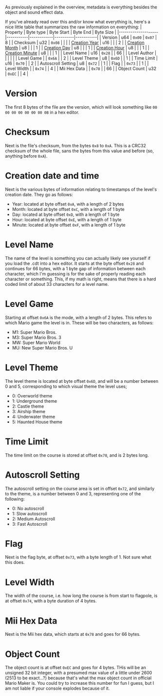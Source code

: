 As previously explained in the overview, metadata is everything besides the object and sound effect data. 

If you've already read over this and/or know what everything is, here's a nice little table that summarizes the raw information on everything:
| Property           | Byte type | Byte Start | Byte End | Byte Size |
|--------------------|-----------|------------|----------|-----------|
| Version            | u64       | `0x00`     | `0x07`   | 8         |
| Checksum           | u32       | `0x08`     |          |           |
| [Creation Year](https://github.com/c08oprkiua/SMM-Level-Format-Documentation/blob/main/metadata.md#creation-date-and-time)      | u16       |            |          | 2         |
| [Creation Month](https://github.com/c08oprkiua/SMM-Level-Format-Documentation/blob/main/metadata.md#creation-date-and-time)     | u8        |            |          | 1         |
| [Creation Day](https://github.com/c08oprkiua/SMM-Level-Format-Documentation/blob/main/metadata.md#creation-date-and-time)       | u8        |            |          | 1         |
| [Creation Hour](https://github.com/c08oprkiua/SMM-Level-Format-Documentation/blob/main/metadata.md#creation-date-and-time)      | u8        |            |          | 1         |
| [Creation Minute](https://github.com/c08oprkiua/SMM-Level-Format-Documentation/blob/main/metadata.md#creation-date-and-time)    | u8        |            |          | 1         |
| Level Name         | u16       | `0x28`     |          | 66        |
| Level Author       |           |            |          |           |
| Level Game         |           | `0x6A`     |          | 2         |
| Level Theme        | u8        | `0x6D`     |          | 1         |
| Time Limit         | u16       | `0x70`     |          | 2         |
| Autoscroll Setting | u8        | `0x72`     |          | 1         |
| Flag               |           | `0x73`     |          | 1         |
| Level Width        |           | `0x74`     |          | 4         |
| Mii Hex Data       |           | `0x78`     |          | 66        |
| Object Count       | u32       | `0xEC`     |          | 4         |

# Version
The first 8 bytes of the file are the version, which will look something like `00 00 00 00 00 00 00 0B` in a hex editor. 
# Checksum
Next is the file's checksum, from the bytes `0x8` to `0xA`. This is a CRC32 checksum of the whole file, sans the bytes from this value and before (so, anything before `0xA`).
# Creation date and time
Next is the various bytes of information relating to timestamps of the level's creation date. They go as follows:
* Year: located at byte offset `0xA`, with a length of 2 bytes
* Month: located at byte offset `0xC`, with a length of 1 byte
* Day: located at byte offset `0xD`, with a length of 1 byte
* Hour: located at byte offset `0xE`, with a length of 1 byte
* Minute: located at byte offset `0xF`, with a length of 1 byte
# Level Name
The name of the level is something you can actually likely see yourself if you load the .cdt into a hex editor. It starts at the byte offset `0x28` and continues for 66 bytes, with a 1 byte gap of information between each character, which I'm guessing is for the sake of properly reading each character or something. This, if my math is right, means that there is a hard coded limit of about 33 characters for a level name. 
# Level Game
Starting at offset `0x6A` is the mode, with a length of 2 bytes. This refers to which Mario game the level is in. These will be two characters, as follows:
* M1: Super Mario Bros.
* M3: Super Mario Bros. 3
* MW: Super Mario World
* MU: New Super Mario Bros. U
# Level Theme
The level theme is located at byte offset `0x6D`, and will be a number between 0 and 5, corresponding to which visual theme the level uses;
* 0: Overworld theme
* 1: Underground theme
* 2: Castle theme
* 3: Airship theme
* 4: Underwater theme
* 5: Haunted House theme
# Time Limit
The time limit on the course is stored at offset `0x70`, and is 2 bytes long. 
# Autoscroll Setting
The autoscroll setting on the course area is set in offset `0x72`, and similarly to the theme, is a number between 0 and 3, representing one of the following:
* 0: No autoscroll 
* 1: Slow autoscroll
* 2: Medium Autoscroll
* 3: Fast Autoscroll
# Flag
Next is the flag byte, at offset `0x73`, with a byte length of 1. Not sure what this does.
# Level Width
The width of the course, i.e. how long the course is from start to flagpole, is at offset `0x74`, with a byte duration of 4 bytes.
# Mii Hex Data
Next is the Mii hex data, which starts at `0x78` and goes for 66 bytes.
# Object Count
The object count is at offset `0xEC` and goes for 4 bytes. THis will be an unsigned 32 bit integer, with a presumed max value of a little under 2600 (2513 to be exact...?) because that's what the max object count in official Mario Maker is. You could try to increase this number for fun I guess, but I am not liable if your console explodes because of it.
